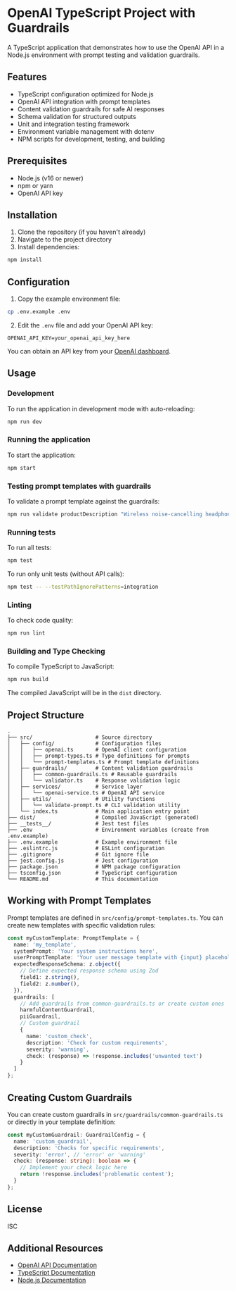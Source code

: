 # OpenAI TypeScript Project with Guardrails

A TypeScript application that demonstrates how to use the OpenAI API in a Node.js environment with prompt testing and validation guardrails.

## Features

- TypeScript configuration optimized for Node.js
- OpenAI API integration with prompt templates
- Content validation guardrails for safe AI responses
- Schema validation for structured outputs
- Unit and integration testing framework
- Environment variable management with dotenv
- NPM scripts for development, testing, and building

## Prerequisites

- Node.js (v16 or newer)
- npm or yarn
- OpenAI API key

## Installation

1. Clone the repository (if you haven't already)
2. Navigate to the project directory
3. Install dependencies:

```bash
npm install
```

## Configuration

1. Copy the example environment file:

```bash
cp .env.example .env
```

2. Edit the `.env` file and add your OpenAI API key:

```
OPENAI_API_KEY=your_openai_api_key_here
```

You can obtain an API key from your [OpenAI dashboard](https://platform.openai.com/account/api-keys).

## Usage

### Development

To run the application in development mode with auto-reloading:

```bash
npm run dev
```

### Running the application

To start the application:

```bash
npm start
```

### Testing prompt templates with guardrails

To validate a prompt template against the guardrails:

```bash
npm run validate productDescription "Wireless noise-cancelling headphones"
```

### Running tests

To run all tests:

```bash
npm test
```

To run only unit tests (without API calls):

```bash
npm test -- --testPathIgnorePatterns=integration
```

### Linting

To check code quality:

```bash
npm run lint
```

### Building and Type Checking

To compile TypeScript to JavaScript:

```bash
npm run build
```

The compiled JavaScript will be in the `dist` directory.

## Project Structure

```
.
├── src/                    # Source directory
│   ├── config/             # Configuration files
│   │   ├── openai.ts       # OpenAI client configuration
│   │   ├── prompt-types.ts # Type definitions for prompts
│   │   └── prompt-templates.ts # Prompt template definitions
│   ├── guardrails/         # Content validation guardrails
│   │   ├── common-guardrails.ts # Reusable guardrails
│   │   └── validator.ts    # Response validation logic
│   ├── services/           # Service layer
│   │   └── openai-service.ts # OpenAI API service
│   ├── utils/              # Utility functions
│   │   └── validate-prompt.ts # CLI validation utility
│   └── index.ts            # Main application entry point
├── dist/                   # Compiled JavaScript (generated)
├── __tests__/              # Jest test files
├── .env                    # Environment variables (create from .env.example)
├── .env.example            # Example environment file
├── .eslintrc.js            # ESLint configuration
├── .gitignore              # Git ignore file
├── jest.config.js          # Jest configuration
├── package.json            # NPM package configuration
├── tsconfig.json           # TypeScript configuration
└── README.md               # This documentation
```

## Working with Prompt Templates

Prompt templates are defined in `src/config/prompt-templates.ts`. You can create new templates with specific validation rules:

```typescript
const myCustomTemplate: PromptTemplate = {
  name: 'my_template',
  systemPrompt: 'Your system instructions here',
  userPromptTemplate: 'Your user message template with {input} placeholder',
  expectedResponseSchema: z.object({
    // Define expected response schema using Zod
    field1: z.string(),
    field2: z.number(),
  }),
  guardrails: [
    // Add guardrails from common-guardrails.ts or create custom ones
    harmfulContentGuardrail,
    piiGuardrail,
    // Custom guardrail
    {
      name: 'custom_check',
      description: 'Check for custom requirements',
      severity: 'warning',
      check: (response) => !response.includes('unwanted text')
    }
  ]
};
```

## Creating Custom Guardrails

You can create custom guardrails in `src/guardrails/common-guardrails.ts` or directly in your template definition:

```typescript
const myCustomGuardrail: GuardrailConfig = {
  name: 'custom_guardrail',
  description: 'Checks for specific requirements',
  severity: 'error', // 'error' or 'warning'
  check: (response: string): boolean => {
    // Implement your check logic here
    return !response.includes('problematic content');
  }
};
```

## License

ISC

## Additional Resources

- [OpenAI API Documentation](https://platform.openai.com/docs/api-reference)
- [TypeScript Documentation](https://www.typescriptlang.org/docs/)
- [Node.js Documentation](https://nodejs.org/en/docs/)